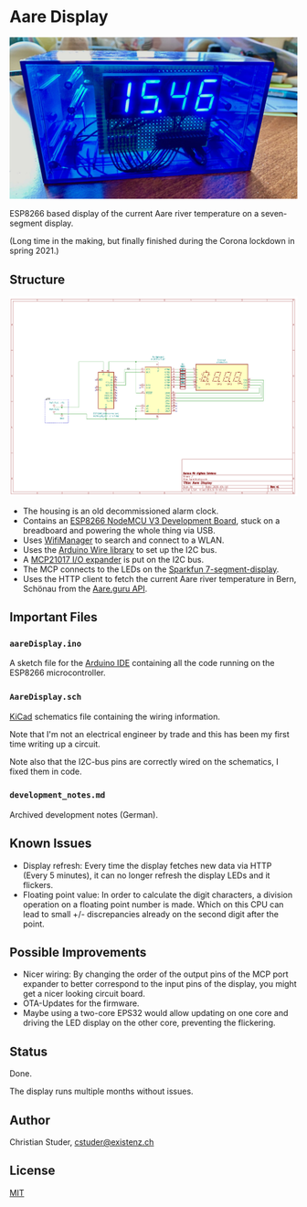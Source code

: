 # Aare Display

![Aare Display: Finished build](images/aaredisplay.jpeg)

ESP8266 based display of the current Aare river temperature on a seven-segment display.

(Long time in the making, but finally finished during the Corona lockdown in spring 2021.)

## Structure

![Aare Display: Schematics](images/schematics.png)

- The housing is an old decommissioned alarm clock.
- Contains an [ESP8266 NodeMCU V3 Development Board](https://en.wikipedia.org/wiki/NodeMCU), stuck on a breadboard and powering the whole thing via USB.
- Uses [WifiManager](https://github.com/tzapu/WiFiManager) to search and connect to a WLAN.
- Uses the [Arduino Wire library](https://www.arduino.cc/en/Reference/Wire) to set up the I2C bus.
- A [MCP21017 I/O expander](https://www.microchip.com/wwwproducts/en/MCP23017) is put on the I2C bus.
- The MCP connects to the LEDs on the [Sparkfun 7-segment-display](https://www.sparkfun.com/products/11408).
- Uses the HTTP client to fetch the current Aare river temperature in Bern, Schönau from the [Aare.guru API](https://aareguru.existenz.ch).

## Important Files

### `aareDisplay.ino`

A sketch file for the [Arduino IDE](https://www.arduino.cc/en/software) containing all the code running on the ESP8266 microcontroller.

### `AareDisplay.sch`

[KiCad](https://kicad.org) schematics file containing the wiring information.

Note that I'm not an electrical engineer by trade and this has been my first time writing up a circuit.

Note also that the I2C-bus pins are correctly wired on the schematics, I fixed them in code.

### `development_notes.md`

Archived development notes (German).

## Known Issues

- Display refresh: Every time the display fetches new data via HTTP (Every 5 minutes), it can no longer refresh the display LEDs and it flickers.
- Floating point value: In order to calculate the digit characters, a division operation on a floating point number is made. Which on this CPU can lead to small +/- discrepancies already on the second digit after the point.

## Possible Improvements

- Nicer wiring: By changing the order of the output pins of the MCP port expander to better correspond to the input pins of the display, you might get a nicer looking circuit board.
- OTA-Updates for the firmware.
- Maybe using a two-core EPS32 would allow updating on one core and driving the LED display on the other core, preventing the flickering.

## Status

Done.

The display runs multiple months without issues.

## Author

Christian Studer, <cstuder@existenz.ch>

## License

[MIT](LICENSE)
